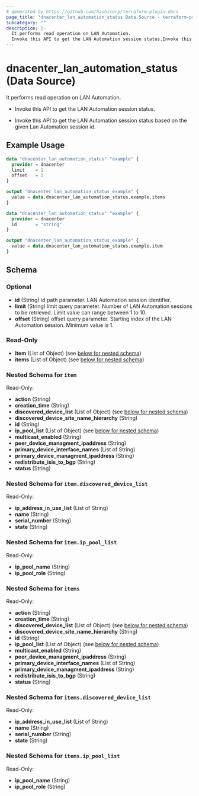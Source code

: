 ```yaml
---
# generated by https://github.com/hashicorp/terraform-plugin-docs
page_title: "dnacenter_lan_automation_status Data Source - terraform-provider-dnacenter"
subcategory: ""
description: |-
  It performs read operation on LAN Automation.
  Invoke this API to get the LAN Automation session status.Invoke this API to get the LAN Automation session status based on the given Lan Automation session id.
---
```


# dnacenter_lan_automation_status (Data Source)

It performs read operation on LAN Automation.

- Invoke this API to get the LAN Automation session status.

- Invoke this API to get the LAN Automation session status based on the given Lan Automation session id.

## Example Usage

```terraform
data "dnacenter_lan_automation_status" "example" {
  provider = dnacenter
  limit    = 1
  offset   = 1
}

output "dnacenter_lan_automation_status_example" {
  value = data.dnacenter_lan_automation_status.example.items
}

data "dnacenter_lan_automation_status" "example" {
  provider = dnacenter
  id       = "string"
}

output "dnacenter_lan_automation_status_example" {
  value = data.dnacenter_lan_automation_status.example.item
}
```

<!-- schema generated by tfplugindocs -->
## Schema

### Optional

- **id** (String) id path parameter. LAN Automation session identifier.
- **limit** (String) limit query parameter. Number of LAN Automation sessions to be retrieved. Limit value can range between 1 to 10.
- **offset** (String) offset query parameter. Starting index of the LAN Automation session. Minimum value is 1.

### Read-Only

- **item** (List of Object) (see [below for nested schema](#nestedatt--item))
- **items** (List of Object) (see [below for nested schema](#nestedatt--items))

<a id="nestedatt--item"></a>
### Nested Schema for `item`

Read-Only:

- **action** (String)
- **creation_time** (String)
- **discovered_device_list** (List of Object) (see [below for nested schema](#nestedobjatt--item--discovered_device_list))
- **discovered_device_site_name_hierarchy** (String)
- **id** (String)
- **ip_pool_list** (List of Object) (see [below for nested schema](#nestedobjatt--item--ip_pool_list))
- **multicast_enabled** (String)
- **peer_device_managment_ipaddress** (String)
- **primary_device_interface_names** (List of String)
- **primary_device_managment_ipaddress** (String)
- **redistribute_isis_to_bgp** (String)
- **status** (String)

<a id="nestedobjatt--item--discovered_device_list"></a>
### Nested Schema for `item.discovered_device_list`

Read-Only:

- **ip_address_in_use_list** (List of String)
- **name** (String)
- **serial_number** (String)
- **state** (String)


<a id="nestedobjatt--item--ip_pool_list"></a>
### Nested Schema for `item.ip_pool_list`

Read-Only:

- **ip_pool_name** (String)
- **ip_pool_role** (String)



<a id="nestedatt--items"></a>
### Nested Schema for `items`

Read-Only:

- **action** (String)
- **creation_time** (String)
- **discovered_device_list** (List of Object) (see [below for nested schema](#nestedobjatt--items--discovered_device_list))
- **discovered_device_site_name_hierarchy** (String)
- **id** (String)
- **ip_pool_list** (List of Object) (see [below for nested schema](#nestedobjatt--items--ip_pool_list))
- **multicast_enabled** (String)
- **peer_device_managment_ipaddress** (String)
- **primary_device_interface_names** (List of String)
- **primary_device_managment_ipaddress** (String)
- **redistribute_isis_to_bgp** (String)
- **status** (String)

<a id="nestedobjatt--items--discovered_device_list"></a>
### Nested Schema for `items.discovered_device_list`

Read-Only:

- **ip_address_in_use_list** (List of String)
- **name** (String)
- **serial_number** (String)
- **state** (String)


<a id="nestedobjatt--items--ip_pool_list"></a>
### Nested Schema for `items.ip_pool_list`

Read-Only:

- **ip_pool_name** (String)
- **ip_pool_role** (String)


